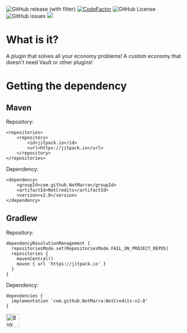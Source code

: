 ![GitHub release (with filter)](https://img.shields.io/github/v/release/NotMarra/NotCredits) [![CodeFactor](https://www.codefactor.io/repository/github/notmarra/notcredits/badge)](https://www.codefactor.io/repository/github/notmarra/notcredits) ![GitHub License](https://img.shields.io/github/license/NotMarra/NotCredits) ![GitHub issues](https://img.shields.io/github/issues/NotMarra/NotCredits) [![](https://jitpack.io/v/NotMarra/NotCredits.svg)](https://jitpack.io/#NotMarra/NotCredits)



# What is it?

A plugin that solves all your economy problems! A custom economy that doesn't need Vault or other plugins!


# Getting the dependency

## Maven

Repository:

	<repositories>
		<repository>
		    <id>jitpack.io</id>
		    <url>https://jitpack.io</url>
		</repository>
	</repositories>

Dependency:

    <dependency>
	    <groupId>com.github.NotMarra</groupId>
	    <artifactId>NotCredits</artifactId>
	    <version>v2.0</version>
	</dependency>

## Gradlew

Repository:
```
dependencyResolutionManagement {
  repositoriesMode.set(RepositoriesMode.FAIL_ON_PROJECT_REPOS)
  repositories {
    mavenCentral()
    maven { url 'https://jitpack.io' }
  }
}
```
Dependency:
```
dependencies {
  implementation 'com.github.NotMarra:NotCredits:v2.0'
}
```

<a href='https://ko-fi.com/V7V7GHBU0' target='_blank'><img height='36' style='border:0px;height:36px;' src='https://storage.ko-fi.com/cdn/kofi1.png?v=3' border='0' alt='Buy Me a Coffee at ko-fi.com' /></a>
